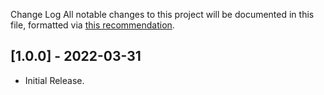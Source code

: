 Change Log
All notable changes to this project will be documented in this file, formatted via [this recommendation](https://keepachangelog.com/).

## [1.0.0] - 2022-03-31
- Initial Release.
